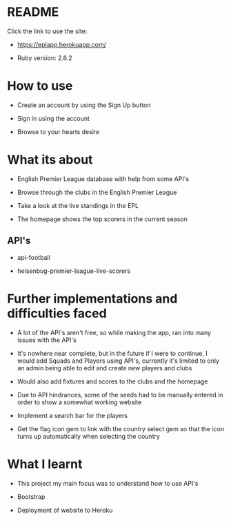 # README

Click the link to use the site:

* https://eplapp.herokuapp.com/

* Ruby version: 2.6.2

# How to use

* Create an account by using the Sign Up button

* Sign in using the account

* Browse to your hearts desire

# What its about

* English Premier League database with help from some API's

* Browse through the clubs in the English Premier League

* Take a look at the live standings in the EPL

* The homepage shows the top scorers in the current season

## API's

* api-football

* heisenbug-premier-league-live-scorers

# Further implementations and difficulties faced

* A lot of the API's aren't free, so while making the app, ran into many issues with the API's

* It's nowhere near complete, but in the future if I were to continue, I would add Squads and Players using API's, currently it's limited to only an admin being able to edit and create new players and clubs

* Would also add fixtures and scores to the clubs and the homepage

* Due to API hindrances, some of the seeds had to be manually entered in order to show a somewhat working website

* Implement a search bar for the players

* Get the flag icon gem to link with the country select gem so that the icon turns up automatically when selecting the country

# What I learnt

* This project my main focus was to understand how to use API's

* Bootstrap

* Deployment of website to Heroku

